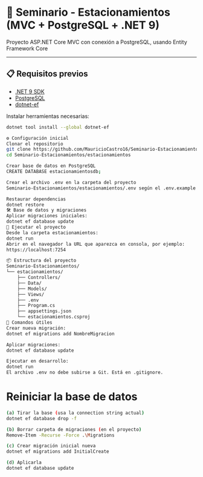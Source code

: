 # 🚗 Seminario - Estacionamientos (MVC + PostgreSQL + .NET 9)

Proyecto ASP.NET Core MVC con conexión a PostgreSQL, usando Entity Framework Core

---

## 📋 Requisitos previos

- [.NET 9 SDK](https://dotnet.microsoft.com/en-us/download)
- [PostgreSQL](https://www.postgresql.org/download/)
- [dotnet-ef](https://learn.microsoft.com/en-us/ef/core/cli/dotnet)

Instalar herramientas necesarias:
```bash
dotnet tool install --global dotnet-ef

⚙️ Configuración inicial
Clonar el repositorio
git clone https://github.com/MauricioCastro16/Seminario-Estacionamientos
cd Seminario-Estacionamientos/estacionamientos

Crear base de datos en PostgreSQL
CREATE DATABASE estacionamientosdb;

Crear el archivo .env en la carpeta del proyecto
Seminario-Estacionamientos/estacionamientos/.env según el .env.example

Restaurar dependencias
dotnet restore
🛠️ Base de datos y migraciones
Aplicar migraciones iniciales:
dotnet ef database update
🚀 Ejecutar el proyecto
Desde la carpeta estacionamientos:
dotnet run
Abrir en el navegador la URL que aparezca en consola, por ejemplo:
https://localhost:7254

📦 Estructura del proyecto
Seminario-Estacionamientos/
└── estacionamientos/
    ├── Controllers/
    ├── Data/
    ├── Models/
    ├── Views/
    ├── .env
    ├── Program.cs
    ├── appsettings.json
    └── estacionamientos.csproj
🧪 Comandos útiles
Crear nueva migración:
dotnet ef migrations add NombreMigracion

Aplicar migraciones:
dotnet ef database update

Ejecutar en desarrollo:
dotnet run
El archivo .env no debe subirse a Git. Está en .gitignore.
```

# Reiniciar la base de datos
``` bash
(a) Tirar la base (usa la connection string actual)
dotnet ef database drop -f

(b) Borrar carpeta de migraciones (en el proyecto)
Remove-Item -Recurse -Force .\Migrations

(c) Crear migración inicial nueva
dotnet ef migrations add InitialCreate

(d) Aplicarla
dotnet ef database update

```